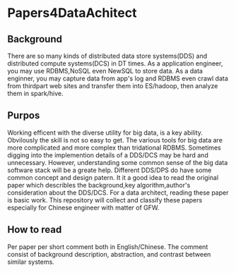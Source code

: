 # Papers4DataAchitect
## Background
There are so many kinds of distributed data store systems(DDS) and distributed compute systems(DCS) in DT times.
As a application engineer, you may use RDBMS,NoSQL even NewSQL to store data. As a data enginner, you may capture data from app's log and RDBMS even crawl data from thirdpart web sites and transfer them into ES/hadoop, then analyze them in spark/hive.
## Purpos
Working efficent with the diverse utility for big data, is a key ability. Obvilously the skill is not so easy to get. The various tools for big data are more complicated and more complex than tridational RDBMS. Sometimes digging into the implemention details of a DDS/DCS may be hard and unnecessary. However,  understanding some common sense of the big data software stack will be a greate help. Different DDS/DPS do have some common concept and design patern. It it a good idea to read the original paper which describles the background,key algorithm,author's consideration about the DDS/DCS. For a data architect, reading these paper is basic work.
This repository will collect and classify these papers especially for Chinese engineer with matter of GFW.
## How to read
Per paper per short comment both in English/Chinese. The comment consist of background description, abstraction, and contrast between similar systems.
